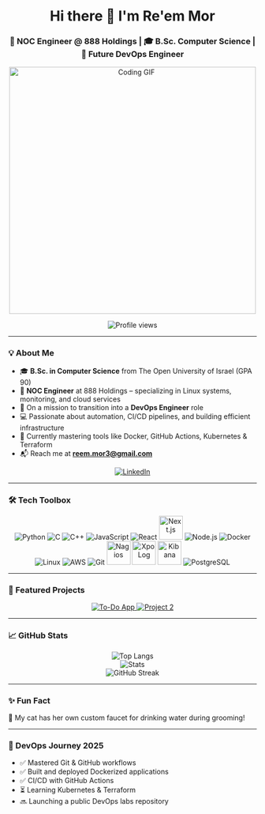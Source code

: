 <h1 align="center">Hi there 👋 I'm Re'em Mor</h1>
<h3 align="center">🚀 NOC Engineer @ 888 Holdings | 🎓 B.Sc. Computer Science | 🔧 Future DevOps Engineer</h3>

<div align="center">
  <img src="https://miro.medium.com/v2/resize:fit:828/0*fhD5MEN7pMqfC1Am.gif" width="500" alt="Coding GIF" />
</div>

<p align="center">
  <img src="https://komarev.com/ghpvc/?username=reem-mor&label=Profile%20views&color=0e75b6&style=flat" alt="Profile views" />
</p>

---

### 💡 About Me

- 🎓 **B.Sc. in Computer Science** from The Open University of Israel (GPA 90)
- 💼 **NOC Engineer** at 888 Holdings – specializing in Linux systems, monitoring, and cloud services
- 🎯 On a mission to transition into a **DevOps Engineer** role
- 💻 Passionate about automation, CI/CD pipelines, and building efficient infrastructure
- 🌱 Currently mastering tools like Docker, GitHub Actions, Kubernetes & Terraform
- 📬 Reach me at **reem.mor3@gmail.com**

<div align="center">
  <a href="https://linkedin.com/in/reemmor" target="_blank">
    <img src="https://img.shields.io/badge/LinkedIn-Connect-blue?style=for-the-badge&logo=linkedin" alt="LinkedIn">
  </a>
</div>

---

### 🛠️ Tech Toolbox

<p align="center">
  <!-- Programming Languages -->
  <img src="https://img.icons8.com/color/48/000000/python.png" alt="Python" />
  <img src="https://img.icons8.com/color/48/000000/c-programming.png" alt="C" />
  <img src="https://img.icons8.com/color/48/000000/c-plus-plus-logo.png" alt="C++" />
  <img src="https://img.icons8.com/color/48/000000/javascript.png" alt="JavaScript" />
  
  <!-- Web / App Frameworks -->
  <img src="https://img.icons8.com/color/48/000000/react-native.png" alt="React" />
  <img src="https://cdn.worldvectorlogo.com/logos/next-js.svg" width="48" height="48" alt="Next.js" />
  <img src="https://img.icons8.com/color/48/000000/nodejs.png" alt="Node.js" />
  
  <!-- DevOps & Infra -->
  <img src="https://img.icons8.com/color/48/000000/docker.png" alt="Docker" />
  <img src="https://img.icons8.com/color/48/000000/linux.png" alt="Linux" />
  <img src="https://img.icons8.com/color/48/000000/amazon-web-services.png" alt="AWS" />
  <img src="https://img.icons8.com/color/48/000000/git.png" alt="Git" />
  
  <!-- Monitoring & Observability -->
  <img src="https://upload.wikimedia.org/wikipedia/commons/2/24/Nagios_logo.svg" height="48" alt="Nagios" />
  <img src="https://pbs.twimg.com/profile_images/1139325672829812736/N1S5Qy7Q_400x400.png" height="48" alt="XpoLog" />
  <img src="https://upload.wikimedia.org/wikipedia/commons/2/24/Kibana_logo.svg" height="48" alt="Kibana" />
  
  <!-- Databases -->
  <img src="https://img.icons8.com/color/48/000000/postgreesql.png" alt="PostgreSQL" />
</p>

---

### 🚀 Featured Projects

<div align="center">
  <a href="https://github.com/reem-lab/to-do-app">
    <img src="https://github-readme-stats.vercel.app/api/pin/?username=reem-lab&repo=to-do-app&theme=light" alt="To-Do App" />
  </a>
  <a href="https://github.com/reem-mor/project2">
    <img src="https://github-readme-stats.vercel.app/api/pin/?username=reem-mor&repo=project2&theme=light" alt="Project 2" />
  </a>
</div>

---

### 📈 GitHub Stats

<div align="center">
  <img src="https://github-readme-stats.vercel.app/api/top-langs?username=reem-mor&show_icons=true&locale=en&layout=compact" alt="Top Langs" />
  <br />
  <img src="https://github-readme-stats.vercel.app/api?username=reem-mor&show_icons=true&locale=en" alt="Stats" />
  <br />
  <img src="https://github-readme-streak-stats.herokuapp.com/?user=reem-mor" alt="GitHub Streak" />
</div>

---

### ✨ Fun Fact

🐾 My cat has her own custom faucet for drinking water during grooming!

---

### 📅 DevOps Journey 2025

- ✅ Mastered Git & GitHub workflows
- ✅ Built and deployed Dockerized applications
- ✅ CI/CD with GitHub Actions
- ⏳ Learning Kubernetes & Terraform
- 🔜 Launching a public DevOps labs repository

